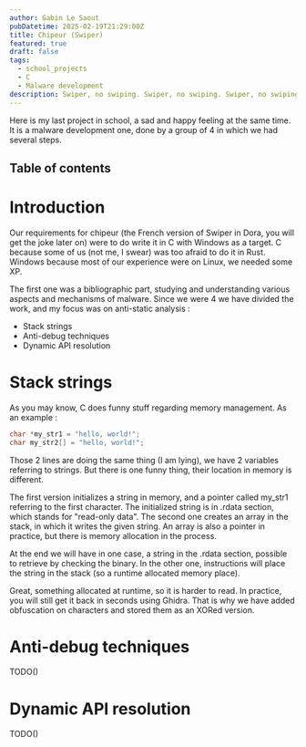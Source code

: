```yaml
---
author: Gabin Le Saout
pubDatetime: 2025-02-19T21:29:00Z
title: Chipeur (Swiper)
featured: true
draft: false
tags: 
  - school_projects
  - C
  - Malware development
description: Swiper, no swiping. Swiper, no swiping. Swiper, no swiping
---
```

Here is my last project in school, a sad and happy feeling at the same time. It is a malware development one, done by a group of 4 in which we had several steps.

## Table of contents
# Introduction

Our requirements for chipeur (the French version of Swiper in Dora, you will get the joke later on) were to do write it in C with Windows as a target. C because some of us (not me, I swear) was too afraid to do it in Rust. Windows because most of our experience were on Linux, we needed some XP.

The first one was a bibliographic part, studying and understanding various aspects and mechanisms of malware. Since we were 4 we have divided the work, and my focus was on anti-static analysis :
- Stack strings
- Anti-debug techniques
- Dynamic API resolution

# Stack strings

As you may know, C does funny stuff regarding memory management. As an example :
```C
char *my_str1 = "hello, world!";
char my_str2[] = "hello, world!";
```
Those 2 lines are doing the same thing (I am lying), we have 2 variables referring to strings. But there is one funny thing, their location in memory is different.

The first version initializes a string in memory, and a pointer called my_str1 referring to the first character. The initialized string is in .rdata section, which stands for "read-only data". 
The second one creates an array in the stack, in which it writes the given string. An array is also a pointer in practice, but there is memory allocation in the process.

At the end we will have in one case, a string in the .rdata section, possible to retrieve by checking the binary. In the other one, instructions will place the string in the stack (so a runtime allocated memory place).

Great, something allocated at runtime, so it is harder to read. In practice, you will still get it back in seconds using Ghidra. That is why we have added obfuscation on characters and stored them as an XORed version.

# Anti-debug techniques
TODO()
# Dynamic API resolution
TODO()
